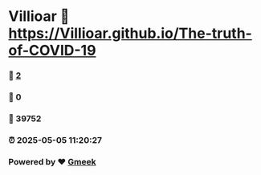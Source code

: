 # Villioar :link: https://Villioar.github.io/The-truth-of-COVID-19 
### :page_facing_up: [2](https://Villioar.github.io/The-truth-of-COVID-19/tag.html) 
### :speech_balloon: 0 
### :hibiscus: 39752 
### :alarm_clock: 2025-05-05 11:20:27 
### Powered by :heart: [Gmeek](https://github.com/Meekdai/Gmeek)
